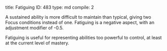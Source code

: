 title:          Fatiguing
ID:             483
type:           md
compile:        2


A sustained ability is more difficult to maintain than typical, giving two Focus conditions instead of one. Fatiguing is a negative aspect, with an adjustment modifier of -0.5.

Fatiguing is useful for representing abilities too powerful to control, at least at the current level of mastery.